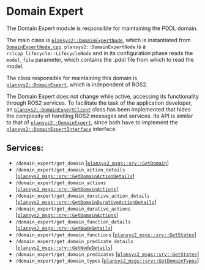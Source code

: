 # Domain Expert

The Domain Expert module is responsible for maintaining the PDDL domain. 

The main class is [`plansys2::DomainExpertNode`](include/plansys2_domain_expert/DomainExpertNode.hpp), which is instantiated from [`DomainExpertNode.cpp`](src/DomainExpertNode.cpp). `plansys2::DomainExpertNode` is a `rclcpp_lifecycle::LifecycleNode` and in its configuration phase reads the `model_file` parameter, which contains the .pddl file from which to read the model.

The class responsible for maintaining this domain is [`plansys2::DomainExpert`](include/plansys2_domain_expert/DomainExpert.hpp), which is independent of ROS2.

The Domain Expert does not change while active, accessing its functionality through ROS2 services. To facilitate the task of the application developer, an [`plansys2::DomainExpertClient`](include/plansys2_domain_expert/DomainExpertClient.hpp) class has been implemented that hides the complexity of handling ROS2 messages and services. Its API is similar to that of [`plansys2::DomainExpert`](include/plansys2_domain_expert/DomainExpert.hpp), since both have to implement the [`plansys2::DomainExpertInterface`](include/plansys2_domain_expert/DomainExpertInterface.hpp) interface.

## Services:

- `/domain_expert/get_domain` [[`plansys2_msgs::srv::GetDomain`](../plansys2_msgs/srv/GetDomain.srv)]
- `/domain_expert/get_domain_action_details` [[`plansys2_msgs::srv::GetDomainActionDetails`](../plansys2_msgs/srv/GetDomainActionDetails.srv)]
- `/domain_expert/get_domain_actions` [[`plansys2_msgs::srv::GetDomainActions`](../plansys2_msgs/srv/GetDomainActions.srv)]
- `/domain_expert/get_domain_durative_action_details` [[`plansys2_msgs::srv::GetDomainDurativeActionDetails`](../plansys2_msgs/srv/GetDomainDurativeActionDetails.srv)]
- `/domain_expert/get_domain_durative_actions` [[`plansys2_msgs::srv::GetDomainActions`](../plansys2_msgs/srv/GetDomainActions.srv)]
- `/domain_expert/get_domain_function_details` [[`plansys2_msgs::srv::GetNodeDetails`](../plansys2_msgs/srv/GetNodeDetails.srv)]
- `/domain_expert/get_domain_functions` [[`plansys2_msgs::srv::GetStates`](../plansys2_msgs/srv/GetStates.srv)]
- `/domain_expert/get_domain_predicate_details` [[`plansys2_msgs::srv::GetNodeDetails`](../plansys2_msgs/srv/GetNode.srv)]
- `/domain_expert/get_domain_predicates` [[`plansys2_msgs::srv::GetStates`](../plansys2_msgs/srv/GetStates.srv)]
- `/domain_expert/get_domain_types` [[`plansys2_msgs::srv::GetDomainTypes`](../plansys2_msgs/srv/GetDomainTypes.srv)]
